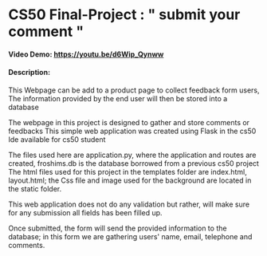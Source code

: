 # CS50 Final-Project : " submit your comment "
#### Video Demo:  <https://youtu.be/d6Wip_Qynww>
#### Description:
<p>
This Webpage can be add to a product page to collect feedback form users,
The information provided by the end user  will then be stored into a database
</p>

<p>
The webpage in this project is designed to gather and store comments or feedbacks
This simple  web application was created using Flask in the cs50 Ide available for cs50 student
</p>

<p>

The files used here  are application.py, where the application and routes are created,
froshims.db is the database borrowed from a previous cs50 project
The html files used for this project in the templates folder are index.html,
layout.html; the Css file and image used for the background are located in the static folder.
</p>

<p>
This web application does not do any validation but rather, will make sure for any submission
all fields has been filled up.
</p>

<p>
Once submitted, the form will send the provided information to the database; in this form we are
gathering users' name, email, telephone and comments.

</p>
